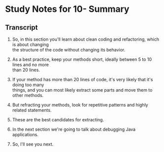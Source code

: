 # Study Notes for 10- Summary

## Transcript

1. So, in this section you'll learn about clean coding and refactoring, which is about changing  
   the structure of the code without changing its behavior.

2. As a best practice, keep your methods short, ideally between 5 to 10 lines and no more  
   than 20 lines.

3. If your method has more than 20 lines of code, it's very likely that it's doing too many  
   things, and you can most likely extract some parts and move them to other methods.

4. But refracting your methods, look for repetitive patterns and highly related statements.

5. These are the best candidates for extracting.

6. In the next section we're going to talk about debugging Java applications.

7. So, I'll see you next.
